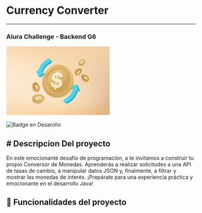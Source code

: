 <h1>Currency Converter</h1>
<hr>
<h3>Alura Challenge - Backend G6 </h3>
<img src="assets/principal.jpg">

![Badge en Desarollo](https://img.shields.io/badge/STATUS-EN%20DESAROLLO-green)
<h2># Descripcion Del proyecto</h2>

<p>En este emocionante desafío de programación, a
te invitamos a construir tu propio Conversor de Monedas. 
Aprenderás a realizar solicitudes a una API de tasas de cambio,
a manipular datos JSON y, finalmente, a filtrar y mostrar las monedas
de interés. ¡Prepárate para una experiencia práctica y emocionante
en el desarrollo Java!</p>

##  🔨 Funcionalidades del proyecto

